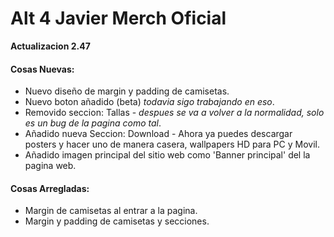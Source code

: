 # Alt 4 Javier Merch Oficial
**Actualizacion 2.47**

#### Cosas Nuevas:
- Nuevo diseño de margin y padding de camisetas.
- Nuevo boton añadido (beta) *todavia sigo trabajando en eso*.
- Removido seccion: Tallas - *despues se va a volver a la normalidad, solo es un bug de la pagina como tal*.
- Añadido nueva Seccion: Download - Ahora ya puedes descargar posters y hacer uno de manera casera, wallpapers HD para PC y Movil.
- Añadido imagen principal del sitio web como 'Banner principal' del la pagina web.


#### Cosas Arregladas:
- Margin de camisetas al entrar a la pagina.
- Margin y padding de camisetas y secciones.
